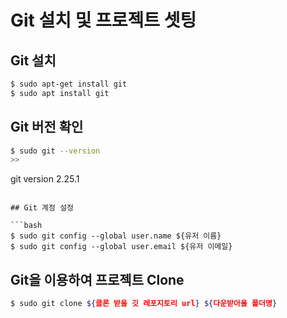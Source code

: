 # Git 설치 및 프로젝트 셋팅

## Git 설치

```bash
$ sudo apt-get install git
$ sudo apt install git
```

## Git 버전 확인

```bash
$ sudo git --version
>>
```

git version 2.25.1

````

## Git 계정 설정

```bash
$ sudo git config --global user.name ${유저 이름}
$ sudo git config --global user.email ${유저 이메일}
````

## Git을 이용하여 프로젝트 Clone

```bash
$ sudo git clone ${클론 받을 깃 레포지토리 url} ${다운받아올 폴더명}
```
